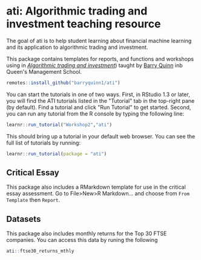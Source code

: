 
# ati: Algorithmic trading and investment teaching resource

<!-- badges: start -->
<!-- badges: end -->

The goal of ati is to help student learning about financial machine learning and its application to algorithmic trading and investment.

This package contains templates for reports, and functions and workshops using in [*Algorithmic trading and investment*](https://canvas.qub.ac.uk/courses/11744)) taught by [Barry Quinn](https://quinference.com/) inb Queen's Management School. 

``` r
remotes::install_github("barryquinn1/ati")
```

You can start the tutorials in one of two ways. First, in RStudio 1.3 or later, you will find the ATI tutorials listed in the "Tutorial" tab in the top-right pane (by default). Find a tutorial and click "Run Tutorial" to get started. Second, you can run any tutorial from the R console by typing the following line: 

``` r
learnr::run_tutorial("Workshop2","ati")
```

This should bring up a tutorial in your default web browser. You can see the full list of tutorials by running:

``` r
learnr::run_tutorial(package = "ati")
```

## Critical Essay
This package also includes a RMarkdown template for use in the critical essay assessment.
Go to File>New>R Markdown... and choose from `From Template` then `Report`.

## Datasets
This package also includes monthly returns for the Top 30 FTSE companies.  You can access this data by runing the following

``` r
ati::ftse30_returns_mthly
```
